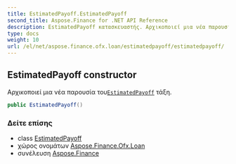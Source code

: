```yaml
---
title: EstimatedPayoff.EstimatedPayoff
second_title: Aspose.Finance for .NET API Reference
description: EstimatedPayoff κατασκευαστής. Αρχικοποιεί μια νέα παρουσία τουEstimatedPayoff τάξη.
type: docs
weight: 10
url: /el/net/aspose.finance.ofx.loan/estimatedpayoff/estimatedpayoff/
---
```

## EstimatedPayoff constructor

Αρχικοποιεί μια νέα παρουσία του[`EstimatedPayoff`](../) τάξη.

```csharp
public EstimatedPayoff()
```

### Δείτε επίσης

* class [EstimatedPayoff](../)
* χώρος ονομάτων [Aspose.Finance.Ofx.Loan](../../estimatedpayoff/)
* συνέλευση [Aspose.Finance](../../../)


